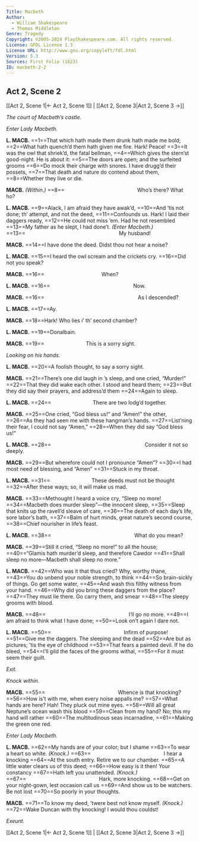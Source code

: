 ```yaml
---
Title: Macbeth
Author: 
  - William Shakespeare
  - Thomas Middleton
Genre: Tragedy
Copyright: ©2005-2024 PlayShakespeare.com. All rights reserved.
License: GFDL License 1.3
License URL: http://www.gnu.org/copyleft/fdl.html
Version: 5.3
Sources: First Folio (1623)
ID: macbeth-2-2
---
```


## Act 2, Scene 2
[[Act 2, Scene 1|← Act 2, Scene 1]] | [[Act 2, Scene 3|Act 2, Scene 3 →]]

*The court of Macbeth’s castle.*

*Enter Lady Macbeth.*

**L. MACB.**
==1==That which hath made them drunk hath made me bold;
==2==What hath quench’d them hath given me fire. Hark! Peace!
==3==It was the owl that shriek’d, the fatal bellman,
==4==Which gives the stern’st good-night. He is about it:
==5==The doors are open; and the surfeited grooms
==6==Do mock their charge with snores. I have drugg’d their possets,
==7==That death and nature do contend about them,
==8==Whether they live or die.

**MACB.**
*(Within.)*
==8==              Who’s there? What ho?

**L. MACB.**
==9==Alack, I am afraid they have awak’d,
==10==And ’tis not done; th’ attempt, and not the deed,
==11==Confounds us. Hark! I laid their daggers ready,
==12==He could not miss ’em. Had he not resembled
==13==My father as he slept, I had done’t.
*(Enter Macbeth.)*
==13==                  My husband!

**MACB.**
==14==I have done the deed. Didst thou not hear a noise?

**L. MACB.**
==15==I heard the owl scream and the crickets cry.
==16==Did not you speak?

**MACB.**
==16==           When?

**L. MACB.**
==16==                Now.

**MACB.**
==16==                  As I descended?

**L. MACB.**
==17==Ay.

**MACB.**
==18==Hark! Who lies i’ th’ second chamber?

**L. MACB.**
==19==Donalbain.

**MACB.**
==19==        This is a sorry sight.

*Looking on his hands.*

**L. MACB.**
==20==A foolish thought, to say a sorry sight.

**MACB.**
==21==There’s one did laugh in ’s sleep, and one cried, “Murder!”
==22==That they did wake each other. I stood and heard them;
==23==But they did say their prayers, and address’d them
==24==Again to sleep.

**L. MACB.**
==24==        There are two lodg’d together.

**MACB.**
==25==One cried, “God bless us!” and “Amen!” the other,
==26==As they had seen me with these hangman’s hands.
==27==List’ning their fear, I could not say “Amen,”
==28==When they did say “God bless us!”

**L. MACB.**
==28==                  Consider it not so deeply.

**MACB.**
==29==But wherefore could not I pronounce “Amen”?
==30==I had most need of blessing, and “Amen”
==31==Stuck in my throat.

**L. MACB.**
==31==        These deeds must not be thought
==32==After these ways; so, it will make us mad.

**MACB.**
==33==Methought I heard a voice cry, “Sleep no more!
==34==Macbeth does murder sleep”—the innocent sleep,
==35==Sleep that knits up the ravell’d sleave of care,
==36==The death of each day’s life, sore labor’s bath,
==37==Balm of hurt minds, great nature’s second course,
==38==Chief nourisher in life’s feast.

**L. MACB.**
==38==                What do you mean?

**MACB.**
==39==Still it cried, “Sleep no more!” to all the house;
==40==“Glamis hath murder’d sleep, and therefore Cawdor
==41==Shall sleep no more—Macbeth shall sleep no more.”

**L. MACB.**
==42==Who was it that thus cried? Why, worthy thane,
==43==You do unbend your noble strength, to think
==44==So brain-sickly of things. Go get some water,
==45==And wash this filthy witness from your hand.
==46==Why did you bring these daggers from the place?
==47==They must lie there. Go carry them, and smear
==48==The sleepy grooms with blood.

**MACB.**
==48==                I’ll go no more.
==49==I am afraid to think what I have done;
==50==Look on’t again I dare not.

**L. MACB.**
==50==              Infirm of purpose!
==51==Give me the daggers. The sleeping and the dead
==52==Are but as pictures; ’tis the eye of childhood
==53==That fears a painted devil. If he do bleed,
==54==I’ll gild the faces of the grooms withal,
==55==For it must seem their guilt.

*Exit.*

*Knock within.*

**MACB.**
==55==              Whence is that knocking?
==56==How is’t with me, when every noise appalls me?
==57==What hands are here? Hah! They pluck out mine eyes.
==58==Will all great Neptune’s ocean wash this blood
==59==Clean from my hand? No; this my hand will rather
==60==The multitudinous seas incarnadine,
==61==Making the green one red.

*Enter Lady Macbeth.*

**L. MACB.**
==62==My hands are of your color; but I shame
==63==To wear a heart so white.
*(Knock.)*
==63==              I hear a knocking
==64==At the south entry. Retire we to our chamber.
==65==A little water clears us of this deed;
==66==How easy is it then! Your constancy
==67==Hath left you unattended.
*(Knock.)*
==67==              Hark, more knocking.
==68==Get on your night-gown, lest occasion call us
==69==And show us to be watchers. Be not lost
==70==So poorly in your thoughts.

**MACB.**
==71==To know my deed, ’twere best not know myself.
*(Knock.)*
==72==Wake Duncan with thy knocking! I would thou couldst!

*Exeunt.*

[[Act 2, Scene 1|← Act 2, Scene 1]] | [[Act 2, Scene 3|Act 2, Scene 3 →]]